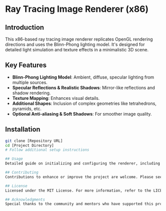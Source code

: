 # Ray Tracing Image Renderer (x86)

## Introduction
This x86-based ray tracing image renderer replicates OpenGL rendering directions and uses the Blinn-Phong lighting model. It's designed for detailed light simulation and texture effects in a minimalistic 3D scene.

## Key Features
- **Blinn-Phong Lighting Model**: Ambient, diffuse, specular lighting from multiple sources.
- **Specular Reflections & Realistic Shadows**: Mirror-like reflections and shadow rendering.
- **Texture Mapping**: Enhances visual details.
- **Additional Shapes**: Inclusion of complex geometries like tetrahedrons, pyramids, etc.
- **Optional Anti-aliasing & Soft Shadows**: For smoother image quality.

## Installation
```bash
git clone [Repository URL]
cd [Project Directory]
# Follow additional setup instructions

## Usage
Detailed guide on initializing and configuring the renderer, including light and texture settings.

## Contributing
Contributions to enhance or improve the project are welcome. Please see the contribution guidelines.

## License
Licensed under the MIT License. For more information, refer to the LICENSE file.

## Acknowledgments
Special thanks to the community and mentors who have supported this project.